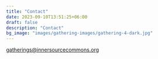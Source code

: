 ```yaml
---
title: "Contact"
date: 2023-09-10T13:51:25+06:00
draft: false
description: "Contact"
bg_image: "images/gathering-images/gathering-4-dark.jpg"
---
```


gatherings@innersourcecommons.org
